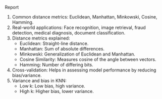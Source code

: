 Report

1. Common distance metrics: Euclidean, Manhattan, Minkowski, Cosine, Hamming.
2. Real-world applications: Face recognition, image retrieval, fraud detection, medical diagnosis, document classification.
3. Distance metrics explained:
   - Euclidean: Straight-line distance.
   - Manhattan: Sum of absolute differences.
   - Minkowski: Generalization of Euclidean and Manhattan.
   - Cosine Similarity: Measures cosine of the angle between vectors.
   - Hamming: Number of differing bits.
4. Cross-validation: Helps in assessing model performance by reducing bias/variance.
5. Variance and bias in KNN:
   - Low k: Low bias, high variance.
   - High k: Higher bias, lower variance.
